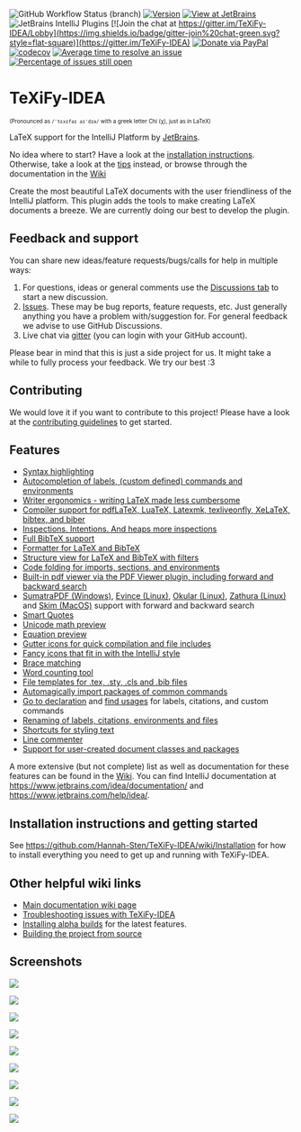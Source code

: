 ![GitHub Workflow Status (branch)](https://img.shields.io/github/workflow/status/Hannah-Sten/TeXiFy-IDEA/CI/master?style=flat-square)
[![Version](https://img.shields.io/jetbrains/plugin/v/9473-texify-idea.svg?style=flat-square)](https://plugins.jetbrains.com/plugin/9473-texify-idea)
[![View at JetBrains](https://img.shields.io/jetbrains/plugin/d/9473-texify-idea.svg?style=flat-square)](https://plugins.jetbrains.com/plugin/9473-texify-idea)
![JetBrains IntelliJ Plugins](https://img.shields.io/jetbrains/plugin/r/rating/9473-texify-idea?style=flat-square)
[![Join the chat at https://gitter.im/TeXiFy-IDEA/Lobby](https://img.shields.io/badge/gitter-join%20chat-green.svg?style=flat-square)](https://gitter.im/TeXiFy-IDEA)
[![Donate via PayPal](https://img.shields.io/badge/Donate!-PayPal-orange.png?style=flat-square)](https://www.paypal.me/HannahSchellekens)
[![codecov](https://img.shields.io/codecov/c/github/Hannah-Sten/TeXiFy-IDEA/master?style=flat-square)](https://codecov.io/gh/Hannah-Sten/TeXiFy-IDEA)
[![Average time to resolve an issue](http://isitmaintained.com/badge/resolution/Hannah-Sten/TeXiFy-IDEA.svg)](http://isitmaintained.com/project/Hannah-Sten/TeXiFy-IDEA "Average time to resolve an issue")
[![Percentage of issues still open](http://isitmaintained.com/badge/open/Hannah-Sten/TeXiFy-IDEA.svg)](http://isitmaintained.com/project/Hannah-Sten/TeXiFy-IDEA "Percentage of issues still open")

# TeXiFy-IDEA
<sup><sub>(Pronounced as `/ˈtɛxɪfaɪ aɪˈdɪə/` with a greek letter Chi (χ), just as in LaTeX)</sub></sup>

LaTeX support for the IntelliJ Platform by [JetBrains](https://www.jetbrains.com/).

No idea where to start? Have a look at the [installation instructions](https://github.com/Hannah-Sten/TeXiFy-IDEA/wiki/Installation). Otherwise, take a look at the [tips](https://github.com/Hannah-Sten/TeXiFy-IDEA/wiki/Installation) instead, or browse through the documentation in the [Wiki](https://github.com/Hannah-Sten/TeXiFy-IDEA/wiki/Features)

Create the most beautiful LaTeX documents with the user friendliness of the IntelliJ platform.
This plugin adds the tools to make creating LaTeX documents a breeze. We are currently doing our best to develop the plugin.

## Feedback and support
You can share new ideas/feature requests/bugs/calls for help in multiple ways:
1. For questions, ideas or general comments use the [Discussions tab](https://github.com/Hannah-Sten/TeXiFy-IDEA/discussions/categories/q-a) to start a new discussion.
2. [Issues](https://github.com/Hannah-Sten/TeXiFy-IDEA/issues). These may be bug reports, feature requests, etc. Just generally anything you have a problem with/suggestion for. For general feedback we advise to use GitHub Discussions.
3. Live chat via [gitter](https://gitter.im/TeXiFy-IDEA) (you can login with your GitHub account).

Please bear in mind that this is just a side project for us. It might take a while to fully process your feedback. We try our best :3

## Contributing
We would love it if you want to contribute to this project!
Please have a look at the [contributing guidelines](CONTRIBUTING.md) to get started.

## Features

* [Syntax highlighting](https://github.com/Hannah-Sten/TeXiFy-IDEA/wiki/Syntax-highlighting)
* [Autocompletion of labels, (custom defined) commands and environments](https://github.com/Hannah-Sten/TeXiFy-IDEA/wiki/Autocomplete)
* [Writer ergonomics - writing LaTeX made less cumbersome](https://www.jetbrains.com/idea/features/)
* [Compiler support for pdfLaTeX, LuaTeX, Latexmk, texliveonfly, XeLaTeX, bibtex, and biber](https://github.com/Hannah-Sten/TeXiFy-IDEA/wiki/Compilers)
* [Inspections. Intentions. And heaps more inspections](https://github.com/Hannah-Sten/TeXiFy-IDEA/wiki/Features#inspections)
* [Full BibTeX support](https://github.com/Hannah-Sten/TeXiFy-IDEA/wiki/Features#bibtex)
* [Formatter for LaTeX and BibTeX](https://github.com/Hannah-Sten/TeXiFy-IDEA/wiki/Code-formatting)
* [Structure view for LaTeX and BibTeX with filters](https://github.com/Hannah-Sten/TeXiFy-IDEA/wiki/Structure%20view)
* [Code folding for imports, sections, and environments](https://github.com/Hannah-Sten/TeXiFy-IDEA/wiki/Code-folding)
* [Built-in pdf viewer via the PDF Viewer plugin, including forward and backward search](https://github.com/Hannah-Sten/TeXiFy-IDEA/wiki/Built-in-pdf-viewer-support)
* [SumatraPDF (Windows)](https://github.com/Hannah-Sten/TeXiFy-IDEA/wiki/SumatraPDF-support), [Evince (Linux)](https://github.com/Hannah-Sten/TeXiFy-IDEA/wiki/Evince-support), [Okular (Linux)](https://github.com/Hannah-Sten/TeXiFy-IDEA/wiki/Okular-support), [Zathura (Linux)](https://github.com/Hannah-Sten/TeXiFy-IDEA/wiki/Zathura-support) and [Skim (MacOS)](https://github.com/Hannah-Sten/TeXiFy-IDEA/wiki/Skim-support) support with forward and backward search
* [Smart Quotes](https://github.com/Hannah-Sten/TeXiFy-IDEA/wiki/Smart-quotes)
* [Unicode math preview](https://github.com/Hannah-Sten/TeXiFy-IDEA/wiki/Preview#Unicode-math-preview)
* [Equation preview](https://github.com/Hannah-Sten/TeXiFy-IDEA/wiki/Preview#Equation-preview)
* [Gutter icons for quick compilation and file includes](https://github.com/Hannah-Sten/TeXiFy-IDEA/wiki/File-inclusion-navigation)
* [Fancy icons that fit in with the IntelliJ style](https://github.com/Hannah-Sten/TeXiFy-IDEA/wiki/UI#Icons)
* [Brace matching](https://github.com/Hannah-Sten/TeXiFy-IDEA/wiki/Brace-matching)
* [Word counting tool](https://github.com/Hannah-Sten/TeXiFy-IDEA/wiki/Menu-entries#Word-counting-tool)
* [File templates for .tex, .sty, .cls and .bib files](https://github.com/Hannah-Sten/TeXiFy-IDEA/wiki/Menu-entries#file-templates)
* [Automagically import packages of common commands](https://github.com/Hannah-Sten/TeXiFy-IDEA/wiki/Automatic-package-importing)
* [Go to declaration](https://github.com/Hannah-Sten/TeXiFy-IDEA/wiki/Go-to-declaration) and [find usages](https://github.com/Hannah-Sten/TeXiFy-IDEA/wiki/Find-usages) for labels, citations, and custom commands
* [Renaming of labels, citations, environments and files](https://github.com/Hannah-Sten/TeXiFy-IDEA/wiki/Refactoring)
* [Shortcuts for styling text](https://github.com/Hannah-Sten/TeXiFy-IDEA/wiki/Features#menu-entries)
* [Line commenter](https://github.com/Hannah-Sten/TeXiFy-IDEA/wiki/Line-commenting)
* [Support for user-created document classes and packages](https://github.com/Hannah-Sten/TeXiFy-IDEA/wiki/File-inclusion-navigation)

A more extensive (but not complete) list as well as documentation for these features can be found in the [Wiki](https://github.com/Hannah-Sten/TeXiFy-IDEA/wiki/Features).
You can find IntelliJ documentation at https://www.jetbrains.com/idea/documentation/ and https://www.jetbrains.com/help/idea/.

## Installation instructions and getting started

See https://github.com/Hannah-Sten/TeXiFy-IDEA/wiki/Installation for how to install everything you need to get up and running with TeXiFy-IDEA.

## Other helpful wiki links

* [Main documentation wiki page](https://github.com/Hannah-Sten/TeXiFy-IDEA/wiki/Features)
* [Troubleshooting issues with TeXiFy-IDEA](https://github.com/Hannah-Sten/TeXiFy-IDEA/wiki/Troubleshooting)
* [Installing alpha builds](https://github.com/Hannah-Sten/TeXiFy-IDEA/wiki/Alpha-builds) for the latest features.
* [Building the project from source](https://github.com/Hannah-Sten/TeXiFy-IDEA/wiki/Contributing-to-TeXiFy#building-from-source)

## Screenshots

![](https://plugins.jetbrains.com/files/9473/screenshot_19301.png)

![](https://plugins.jetbrains.com/files/9473/screenshot_19302.png)

![](https://plugins.jetbrains.com/files/9473/screenshot_19303.png)

![](https://plugins.jetbrains.com/files/9473/screenshot_19304.png)

![](https://plugins.jetbrains.com/files/9473/screenshot_19305.png)

![](https://plugins.jetbrains.com/files/9473/screenshot_19306.png)

![](https://plugins.jetbrains.com/files/9473/screenshot_19307.png)

![](https://plugins.jetbrains.com/files/9473/screenshot_19308.png)

![](https://plugins.jetbrains.com/files/9473/screenshot_19309.png)
